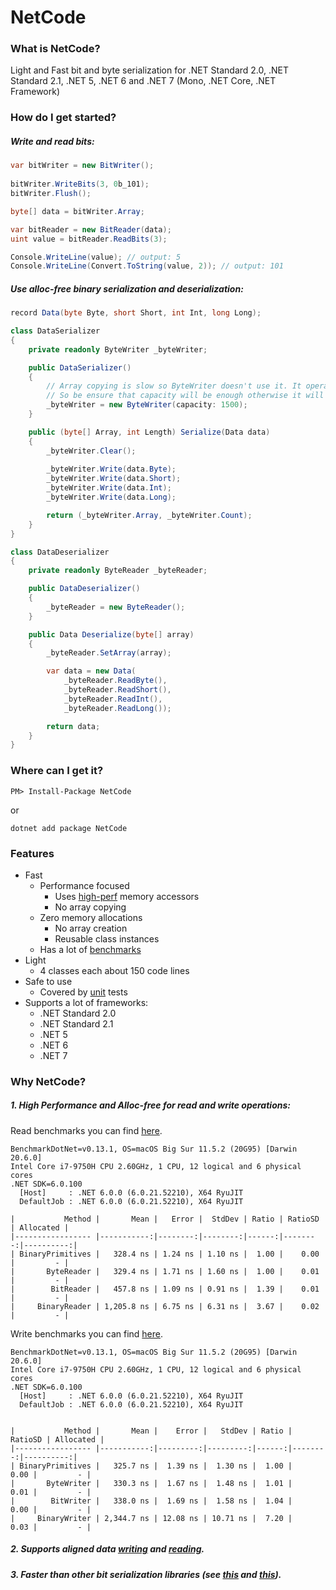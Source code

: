 # NetCode

### What is NetCode?

Light and Fast bit and byte serialization for .NET Standard 2.0, .NET Standard 2.1, .NET 5, .NET 6 and .NET 7 (Mono, .NET Core, .NET Framework)

### How do I get started?

##### Write and read bits:

```csharp
var bitWriter = new BitWriter();
        
bitWriter.WriteBits(3, 0b_101);        
bitWriter.Flush();

byte[] data = bitWriter.Array;

var bitReader = new BitReader(data);
uint value = bitReader.ReadBits(3);

Console.WriteLine(value); // output: 5
Console.WriteLine(Convert.ToString(value, 2)); // output: 101
```

##### Use alloc-free binary serialization and deserialization:
```csharp
record Data(byte Byte, short Short, int Int, long Long);

class DataSerializer
{
    private readonly ByteWriter _byteWriter;

    public DataSerializer()
    {
        // Array copying is slow so ByteWriter doesn't use it. It operates fixed size arrays.
        // So be ensure that capacity will be enough otherwise it will be throw exception.
        _byteWriter = new ByteWriter(capacity: 1500); 
    }

    public (byte[] Array, int Length) Serialize(Data data)
    {
        _byteWriter.Clear();
        
        _byteWriter.Write(data.Byte);
        _byteWriter.Write(data.Short);
        _byteWriter.Write(data.Int);
        _byteWriter.Write(data.Long);

        return (_byteWriter.Array, _byteWriter.Count);
    }
}

class DataDeserializer
{
    private readonly ByteReader _byteReader;

    public DataDeserializer()
    {
        _byteReader = new ByteReader();
    }

    public Data Deserialize(byte[] array)
    {
        _byteReader.SetArray(array);

        var data = new Data(
            _byteReader.ReadByte(),
            _byteReader.ReadShort(),
            _byteReader.ReadInt(),
            _byteReader.ReadLong());

        return data;
    }
}

```

### Where can I get it?

```
PM> Install-Package NetCode
```

or

```
dotnet add package NetCode
```

### Features

- Fast
  - Performance focused
    - Uses [high-perf](https://docs.microsoft.com/en-us/dotnet/api/system.buffers.binary.binaryprimitives) memory accessors
    - No array copying
  - Zero memory allocations
    - No array creation
    - Reusable class instances
  - Has a lot of [benchmarks](https://github.com/Levchenkov/NetCode/tree/main/NetCode.Benchmarks)
- Light
  - 4 classes each about 150 code lines 
- Safe to use
  - Covered by [unit](https://github.com/Levchenkov/NetCode/tree/main/NetCode.UnitTests) tests
- Supports a lot of frameworks:
  - .NET Standard 2.0
  - .NET Standard 2.1
  - .NET 5
  - .NET 6
  - .NET 7

### Why NetCode?

##### 1. High Performance and Alloc-free for read and write operations:

Read benchmarks you can find [here](https://github.com/Levchenkov/NetCode/blob/main/NetCode.Benchmarks/ByteReaderBenchmark.cs).

```
BenchmarkDotNet=v0.13.1, OS=macOS Big Sur 11.5.2 (20G95) [Darwin 20.6.0]
Intel Core i7-9750H CPU 2.60GHz, 1 CPU, 12 logical and 6 physical cores
.NET SDK=6.0.100
  [Host]     : .NET 6.0.0 (6.0.21.52210), X64 RyuJIT
  DefaultJob : .NET 6.0.0 (6.0.21.52210), X64 RyuJIT

|           Method |       Mean |   Error |  StdDev | Ratio | RatioSD | Allocated |
|----------------- |-----------:|--------:|--------:|------:|--------:|----------:|
| BinaryPrimitives |   328.4 ns | 1.24 ns | 1.10 ns |  1.00 |    0.00 |         - |
|       ByteReader |   329.4 ns | 1.71 ns | 1.60 ns |  1.00 |    0.01 |         - |
|        BitReader |   457.8 ns | 1.09 ns | 0.91 ns |  1.39 |    0.01 |         - |
|     BinaryReader | 1,205.8 ns | 6.75 ns | 6.31 ns |  3.67 |    0.02 |         - |
```

Write benchmarks you can find [here](https://github.com/Levchenkov/NetCode/blob/main/NetCode.Benchmarks/ByteWriterBenchmark.cs).

```
BenchmarkDotNet=v0.13.1, OS=macOS Big Sur 11.5.2 (20G95) [Darwin 20.6.0]
Intel Core i7-9750H CPU 2.60GHz, 1 CPU, 12 logical and 6 physical cores
.NET SDK=6.0.100
  [Host]     : .NET 6.0.0 (6.0.21.52210), X64 RyuJIT
  DefaultJob : .NET 6.0.0 (6.0.21.52210), X64 RyuJIT


|           Method |       Mean |    Error |   StdDev | Ratio | RatioSD | Allocated |
|----------------- |-----------:|---------:|---------:|------:|--------:|----------:|
| BinaryPrimitives |   325.7 ns |  1.39 ns |  1.30 ns |  1.00 |    0.00 |         - |
|       ByteWriter |   330.3 ns |  1.67 ns |  1.48 ns |  1.01 |    0.01 |         - |
|        BitWriter |   338.0 ns |  1.69 ns |  1.58 ns |  1.04 |    0.00 |         - |
|     BinaryWriter | 2,344.7 ns | 12.08 ns | 10.71 ns |  7.20 |    0.03 |         - |
```

##### 2. Supports aligned data [writing](https://github.com/Levchenkov/NetCode/blob/main/NetCode.Benchmarks/BitWriter_WriteByte_Benchmark.cs) and [reading](https://github.com/Levchenkov/NetCode/blob/main/NetCode.Benchmarks/BitReader_ReadByte_Benchmark.cs).

##### 3. Faster than other bit serialization libraries (see [this](https://github.com/Levchenkov/NetCode/blob/main/NetCode.Benchmarks/BitReader_ReadBits_Benchmark.cs) and [this](https://github.com/Levchenkov/NetCode/blob/main/NetCode.Benchmarks/BitWriter_WriteBits_Benchmark.cs)).